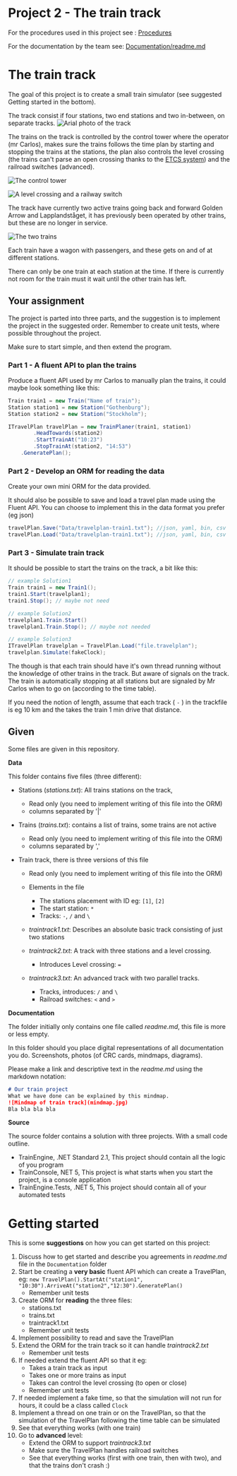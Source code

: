 # Project 2 - The train track

For the procedures used in this project see : [Procedures](Procedures.md)

For the documentation by the team see: [Documentation/readme.md](Documentation/readme.md)

# The train track

The goal of this project is to create a small train simulator (see suggested Getting started in the bottom).

The track consist if four stations, two end stations and two in-between, on separate tracks. ![Arial photo of the track](_assets/track.jpg)

The trains on the track is controlled by the control tower where the operator (mr Carlos), makes sure the trains follows the time plan by starting and stopping the trains at the stations, the plan also controls the level crossing (the trains can't parse an open crossing thanks to the [ETCS system](https://en.wikipedia.org/wiki/European_Train_Control_System)) and the railroad switches (advanced).

![The control tower](_assets/control.jpg)

![A level crossing and a railway switch](_assets/levelcrossingswitch.jpg)

The track have currently two active trains going back and forward Golden Arrow and Lapplandståget, it has previously been operated by other trains, but these are no longer in service. 

![The two trains](_assets/trains.jpg)

Each train have a wagon with passengers, and these gets on and of at different stations.

There can only be one train at each station at the time. If there is currently not room for the train must it wait until the other train has left.

## Your assignment

The project is parted into three parts, and the suggestion is to implement the project in the suggested order. Remember to create unit tests, where possible throughout the project.

Make sure to start simple, and then extend the program.

### Part 1 - A fluent API to plan the trains

Produce a fluent API used by mr Carlos to manually plan the trains, it could maybe look something like this:

```C#
Train train1 = new Train("Name of train");
Station station1 = new Station("Gothenburg");
Station station2 = new Station("Stockholm");

ITravelPlan travelPlan = new TrainPlaner(train1, station1)
        .HeadTowards(station2)
        .StartTrainAt("10:23")
        .StopTrainAt(station2, "14:53")
    .GeneratePlan();


```

### Part 2 - Develop an ORM for reading the data

Create your own mini ORM for the data provided. 

It should also be possible to save and load a travel plan made using the Fluent API. You can choose to implement this in the data format you prefer (eg json)

```csharp
travelPlan.Save("Data/travelplan-train1.txt"); //json, yaml, bin, csv
travelPlan.Load("Data/travelplan-train1.txt"); //json, yaml, bin, csv
```

### Part 3 - Simulate train track

It should be possible to start the trains on the track, a bit like this:

```c#
// example Solution1
Train train1 = new Train1();
train1.Start(travelplan1);
train1.Stop(); // maybe not need

// example Solution2
travelplan1.Train.Start()
travelplan1.Train.Stop(); // maybe not needed

// example Solution3
ITravelPlan travelplan = TravelPlan.Load("file.travelplan");
travelplan.Simulate(fakeClock);
```

The though is that each train should have it's own thread running without the knowledge of other trains in the track. But aware of signals on the track. The train is automatically stopping at all stations but are signaled by Mr Carlos when to go on (according to the time table). 

If you need the notion of length, assume that each track ( `-` )  in the trackfile is eg 10 km and the takes the train 1 min drive that distance.

## Given

Some files are given in this repository.

**Data**

This folder contains five files (three different):

* Stations (*stations.txt*): All trains stations on the track, 
  * Read only (you need to implement writing of this file into the ORM)
  * columns separated by '|'
  
* Trains (*trains.txt*): contains a list of trains, some trains are not active
  * Read only (you need to implement writing of this file into the ORM)
  * columns separated by ','
  
* Train track, there is three versions of this file

  * Read only (you need to implement writing of this file into the ORM)

  * Elements in the file

    * The stations placement with ID eg: `[1]`, `[2]`
    * The start station: `*`
    * Tracks: `-`, `/` and `\`

  * *traintrack1.txt*: Describes an absolute basic track consisting of just two stations

  * *traintrack2.txt*: A track with three stations and a level crossing.

    - Introduces Level crossing: `=`

  * *traintrack3.txt*: An advanced track with two parallel tracks. 

    - Tracks, introduces:  `/` and `\`
    - Railroad switches: `<` and `>`

      

**Documentation**

The folder initially only contains one file called *readme.md*, this file is more or less empty.

In this folder should you place digital representations of all documentation you do. Screenshots, photos (of CRC cards, mindmaps, diagrams).

Please make a link and descriptive text in the *readme.md* using the markdown notation:

```markdown
# Our train project
What we have done can be explained by this mindmap.
![Mindmap of train track](mindmap.jpg)
Bla bla bla bla
```

**Source**

The source folder contains a solution with three projects. With a small code outline.

* TrainEngine, .NET Standard 2.1, This project should contain all the logic of you program
* TrainConsole, NET 5, This project is what starts when you start the project, is a console application
* TrainEngine.Tests, .NET 5, This project should contain all of your automated tests

# Getting started

This is some **suggestions** on how you can get started on this project:
1. Discuss how to get started and describe you agreements in *readme.md* file in the `Documentation` folder
2. Start be creating a **very basic** fluent API which can create a TravelPlan, eg: `new TravelPlan().StartAt("station1", "10:30").ArriveAt("station2","12:30").GeneratePlan()`
   * Remember unit tests
3. Create ORM for **reading** the three files:
   * stations.txt
   * trains.txt
   * traintrack1.txt
   * Remember unit tests
4. Implement possibility to read and save the TravelPlan
5. Extend the ORM for the train track so it can handle *traintrack2.txt*
   * Remember unit tests
6. If needed extend the fluent API so that it eg:
   * Takes a train track as input
   * Takes one or more trains as input
   * Takes can control the level crossing (to open or close)
   * Remember unit tests
7. If needed implement a fake time, so that the simulation will not run for hours, it could be a class called `Clock`
8. Implement a thread on one train or on the TravelPlan, so that the simulation of the TravelPlan following the time table can be simulated
9. See that everything works (with one train)
10. Go to **advanced** level: 
    * Extend the ORM to support *traintrack3.txt*
    * Make sure the TravelPlan handles railroad switches
    * See that everything works (first with one train, then with two), and that the trains don't crash :)

